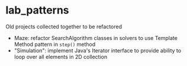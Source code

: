# lab_patterns

Old projects collected together to be refactored
 * Maze: refactor SearchAlgorithm classes in solvers to use Template Method pattern in ```step()``` method
 * "Simulation": implement Java's Iterator interface to provide ability to loop over all elements in 2D collection
